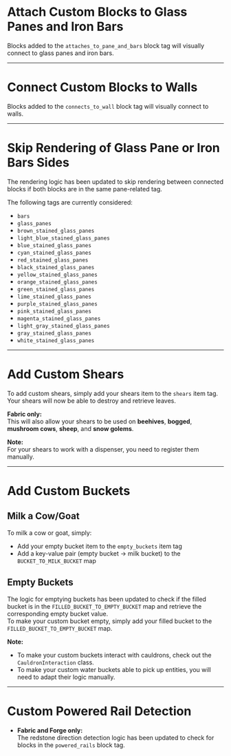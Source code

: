 # Attach Custom Blocks to Glass Panes and Iron Bars
Blocks added to the `attaches_to_pane_and_bars` block tag will visually connect to glass panes and iron bars.

---

# Connect Custom Blocks to Walls
Blocks added to the `connects_to_wall` block tag will visually connect to walls.

---

# Skip Rendering of Glass Pane or Iron Bars Sides
The rendering logic has been updated to skip rendering between connected blocks if both blocks are in the same pane-related tag.

The following tags are currently considered:
- `bars`
- `glass_panes`
- `brown_stained_glass_panes`
- `light_blue_stained_glass_panes`
- `blue_stained_glass_panes`
- `cyan_stained_glass_panes`
- `red_stained_glass_panes`
- `black_stained_glass_panes`
- `yellow_stained_glass_panes`
- `orange_stained_glass_panes`
- `green_stained_glass_panes`
- `lime_stained_glass_panes`
- `purple_stained_glass_panes`
- `pink_stained_glass_panes`
- `magenta_stained_glass_panes`
- `light_gray_stained_glass_panes`
- `gray_stained_glass_panes`
- `white_stained_glass_panes`

---

# Add Custom Shears

To add custom shears, simply add your shears item to the `shears` item tag.  
Your shears will now be able to destroy and retrieve leaves.

**Fabric only:**  
This will also allow your shears to be used on **beehives**, **bogged**, **mushroom cows**, **sheep**, and **snow golems**.

**Note:**  
For your shears to work with a dispenser, you need to register them manually.

---

# Add Custom Buckets

## Milk a Cow/Goat
To milk a cow or goat, simply:
- Add your empty bucket item to the `empty_buckets` item tag
- Add a key-value pair (empty bucket → milk bucket) to the `BUCKET_TO_MILK_BUCKET` map

## Empty Buckets
The logic for emptying buckets has been updated to check if the filled bucket is in the `FILLED_BUCKET_TO_EMPTY_BUCKET` map and retrieve the corresponding empty bucket value.  
To make your custom bucket empty, simply add your filled bucket to the `FILLED_BUCKET_TO_EMPTY_BUCKET` map.

**Note:**
- To make your custom buckets interact with cauldrons, check out the `CauldronInteraction` class.
- To make your custom water buckets able to pick up entities, you will need to adapt their logic manually.

---

# Custom Powered Rail Detection
- **Fabric and Forge only:**  
  The redstone direction detection logic has been updated to check for blocks in the `powered_rails` block tag.